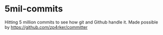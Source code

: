 # 5mil-commits
Hitting 5 million commits to see how git and Github handle it. Made possible by https://github.com/zp4rker/committer
